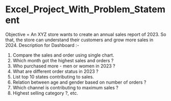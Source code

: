 # Excel_Project_With_Problem_Statement
Objective = An XYZ store wants to create an annual sales report of 2023. So that, the store can understand their customers and grow more sales in 2024.
Description for Dashboard :-
1. Compare the sales and order using single chart.
2. Which month got the highest sales and orders ?
3. Who purchased more - men or women in 2023 ?
4. What are different order status in 2023 ?
5. List top 10 states contributing to sales.
6. Relation between age and gender based on number of orders ?
7. Which channel is contributing to maximum sales ?
8. Highest selling category ?, etc.
